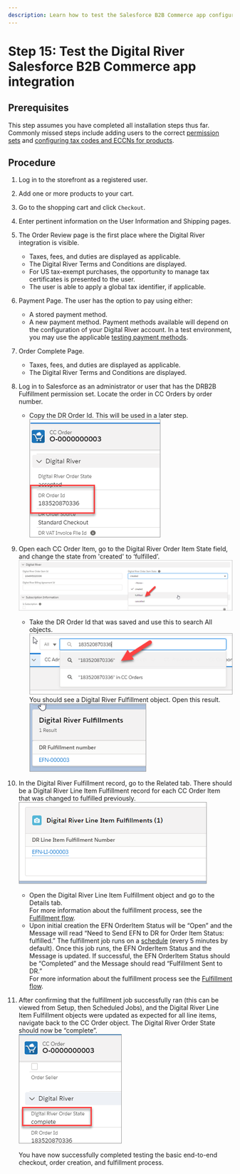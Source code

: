 ```yaml
---
description: Learn how to test the Salesforce B2B Commerce app configuration.
---
```


# Step 15: Test the Digital River Salesforce B2B Commerce app integration

## Prerequisites

This step assumes you have completed all installation steps thus far. Commonly missed steps include adding users to the correct [permission sets](step-11-manage-permission-sets.md) and [configuring tax codes and ECCNs for products](step-6-import-eccn-codes-tax-groups-and-tax-types.md#step-5d-assign-tax-and-eccns-to-products).

## Procedure

1. Log in to the storefront as a registered user.
2. Add one or more products to your cart.
3. Go to the shopping cart and click `Checkout`.
4. Enter pertinent information on the User Information and Shipping pages.
5. The Order Review page is the first place where the Digital River integration is visible.
   * Taxes, fees, and duties are displayed as applicable.
   * The Digital River Terms and Conditions are displayed.
   * For US tax-exempt purchases, the opportunity to manage tax certificates is presented to the user.
   * The user is able to apply a global tax identifier, if applicable.
6. Payment Page. The user has the option to pay using either:
   * A stored payment method.
   * A new payment method. Payment methods available will depend on the configuration of your Digital River account. In a test environment, you may use the applicable [testing payment methods](https://docs.digitalriver.com/digital-river-api/developer-resources/testing-scenarios).
7. Order Complete Page.
   * Taxes, fees, and duties are displayed as applicable.
   * The Digital River Terms and Conditions are displayed.
8. Log in to Salesforce as an administrator or user that has the DRB2B Fulfillment permission set. Locate the order in CC Orders by order number.
   * Copy the DR Order Id. This will be used in a later step.  \
     <img src="../.gitbook/assets/13DROrderID (1).png" alt="" data-size="original">&#x20;
9. Open each CC Order Item, go to the Digital River Order Item State field, and change the state from 'created' to ‘fulfilled’.\
   &#x20;<img src="../.gitbook/assets/13DROrderIDSubscript.png" alt="" data-size="original">&#x20;
   * Take the DR Order Id that was saved and use this to search All objects.\
     &#x20;<img src="../.gitbook/assets/13SearchOrderNumber.png" alt="" data-size="original"> \
     You should see a Digital River Fulfillment object. Open this result.\
     &#x20;<img src="../.gitbook/assets/13DrFulfillments.png" alt="" data-size="original">&#x20;
10. In the Digital River Fulfillment record, go to the Related tab. There should be a Digital River Line Item Fulfillment record for each CC Order Item that was changed to fulfilled previously.\
    &#x20;<img src="../.gitbook/assets/13LineItemFulfillments.png" alt="" data-size="original">&#x20;
    * Open the Digital River Line Item Fulfillment object and go to the Details tab.\
      For more information about the fulfillment process, see the [Fulfillment flow](step-8-set-up-digital-river-fulfillments.md).
    * Upon initial creation the EFN OrderItem Status will be “Open” and the Message will read “Need to Send EFN to DR for Order Item Status: fulfilled.” The fulfillment job runs on a [schedule](step-12-schedule-backend-jobs.md) (every 5 minutes by default). Once this job runs, the EFN OrderItem Status and the Message is updated. If successful, the EFN OrderItem Status should be “Completed” and the Message should read “Fulfillment Sent to DR.”\
      For more information about the fulfillment process see the [Fulfillment flow](step-8-set-up-digital-river-fulfillments.md).
11. After confirming that the fulfillment job successfully ran (this can be viewed from Setup, then Scheduled Jobs), and the Digital River Line Item Fulfillment objects were updated as expected for all line items, navigate back to the CC Order object. The Digital River Order State should now be “complete”.\
    <img src="../.gitbook/assets/13OrderComplete.png" alt="" data-size="original">&#x20;

    You have now successfully completed testing the basic end-to-end checkout, order creation, and fulfillment process.
